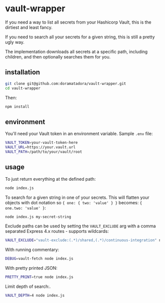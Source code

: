 # vault-wrapper
If you need a way to list all secrets from your Hashicorp Vault, this is the dirtiest and least fancy.

If you need to search all your secrets for a given string, this is still a pretty ugly way.

The implementation downloads all secrets at a specific path, including children, and then optionally searches them for you.

## installation

```sh
git clone git@github.com:doramatadora/vault-wrapper.git
cd vault-wrapper
```

Then:

```js
npm install
```

## environment

You'll need your Vault token in an environment variable. Sample `.env` file:
```sh
VAULT_TOKEN=your-vault-token-here
VAULT_URL=https://your.vault.url
VAULT_PATH=/path/to/your/vault/root
```


## usage

To just return everything at the defined path:
```sh
node index.js
```

To search for a given string in one of your secrets. This will flatten your objects with dot notation so `{ one: { two: 'value' } }` becomes: `{ one.two: 'value' }`:
```sh
node index.js my-secret-string
```

Exclude paths can be used by setting the `VAULT_EXCLUDE` arg with a comma separated Express 4.x routes - supports wildcards:
```sh
VAULT_EXCLUDE="vault-exclude:(.*)/shared,(.*)/continuous-integration" node index.js
```

With running commentary:
```sh
DEBUG=vault-fetch node index.js
```

With pretty printed JSON:
```sh
PRETTY_PRINT=true node index.js
```

Limit depth of search:.
```sh
VAULT_DEPTH=4 node index.js
```
